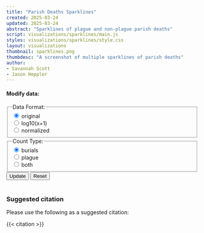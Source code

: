 ```yaml
---
title: "Parish Deaths Sparklines"
created: 2025-03-24
updated: 2025-03-24
abstract: "Sparklines of plague and non-plague parish deaths"
script: visualizations/sparklines/main.js
styles: visualizations/sparklines/style.css
layout: visualizations
thumbnail: sparklines.png
thumbdesc: "A screenshot of multiple sparklines of parish deaths"
author:
- Savannah Scott
- Jason Heppler
---
```

<div id="row">
    <h4>Modify data:</h4>
    <div class="flex flex-wrap items-center space-x-4 mb-6">
          <fieldset class="flex flex-col space-y-2" id="data-format">
            <legend class="block text-gray-700 text-base font-bold" for="data-format">
              Data Format:
            </legend>
            <div>
                <div>
                   <input type="radio" id ="original" name="data-format" value="original" checked/>
                    <label for="original">original</label>
                </div>
                <div>
                    <input type="radio" id="log10(x+1)" name="data-format" value="log10(x+1)"/>
                    <label for="log10(x+1)">log10(x+1)</label>
                </div>
                <div>
                    <input type="radio" id="normailzed" name="data-format" value="normalized"/>
                    <label for="normalized">normalized</label>
                </div>
            </div>
          </fieldset>
          <fieldset class="flex flex-col space-y-2" id="count-type">
            <legend class="block text-gray-700 text-base font-bold" for="count-type">
              Count Type:
            </legend>
            <div>
                <input type="radio" id="burials" name="count-type" value="burials" checked/>
                <label for="burials">burials</label>
            </div>
            <div>
                <input type="radio" id="plague" name="count-type" value="plague"/>
                <label for="plague">plague</label>
            </div>
            <div>
                <input type="radio" id="both" name="count-type" value="both"/>
                <label for="both">both</label>
            </div>
          </fieldset>
          <div class="flex space-x-2 ml-auto mt-5">
            <button id="update-button" type="button" class="rounded-l-lg border border-gray-200 bg-white text-base font-medium px-4 py-2 text-gray-900 hover:bg-dbn-blue hover:text-black focus:z-10 focus:ring-2 focus:ring-blue-700 focus:text-blue-700">Update</button>
            <button id="reset-button" type="button" class="rounded-r-md border border-gray-200 bg-white text-base font-medium px-4 py-2 text-gray-900 hover:bg-dbn-blue hover:text-blue-700 focus:z-10 focus:ring-2 focus:ring-blue-700 focus:text-blue-700">Reset</button>
          </div>
    </div>
</div><br>
<div id="facets"></div>

### Suggested citation

Please use the following as a suggested citation:

{{< citation >}}
